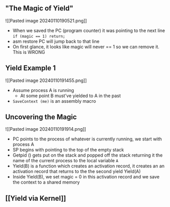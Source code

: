 ## "The Magic of Yield"
![[Pasted image 20240110190521.png]]
- When we saved the PC (program counter) it was pointing to the next line `if (magic == 1) return;`
- asm restore PC will jump back to that line
- On first glance, it looks like magic will never == 1 so we can remove it. This is WRONG

## Yield Example 1
![[Pasted image 20240110191455.png]]
- Assume process A is running
	- At some point B must've yielded to A in the past
- `SaveContext (me)` is an assembly macro

## Uncovering the Magic
![[Pasted image 20240110191914.png]]
- PC points to the process of whatever is currently running, we start with process A
- SP begins with pointing to the top of the empty stack
- Getpid () gets put on the stack and popped off the stack returning it the name of the current process to the local variable `A`
- Yield(B) is a function which creates an activation record, it creates an an activation record that returns to the the second yield Yield(A)
- Inside Yield(B), we set magic = 0 in this activation record and we save the context to a shared memory 


## [[Yield via Kernel]]